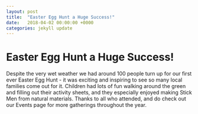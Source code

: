 ```yaml
---
layout: post
title:  "Easter Egg Hunt a Huge Success!"
date:   2018-04-02 00:00:00 +0000
categories: jekyll update
---
```

# Easter Egg Hunt a Huge Success!

Despite the very wet weather we had around 100 people turn up for our first ever Easter Egg Hunt - it was exciting and inspiring to see so many local families come out for it.
Children had lots of fun walking around the green and filling out their activity sheets, and they especially enjoyed making Stick Men from natural materials.
Thanks to all who attended, and do check out our Events page for more gatherings throughout the year. 
